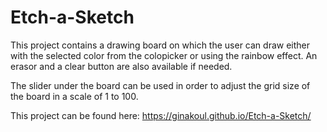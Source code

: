 # Etch-a-Sketch

This project contains a drawing board on which the user can draw either with the selected color from the colopicker or using the rainbow effect. An erasor and a clear button are also available if needed. 

The slider under the board can be used in order to adjust the grid size of the board in a scale of 1 to 100.

This project can be found here: https://ginakoul.github.io/Etch-a-Sketch/
